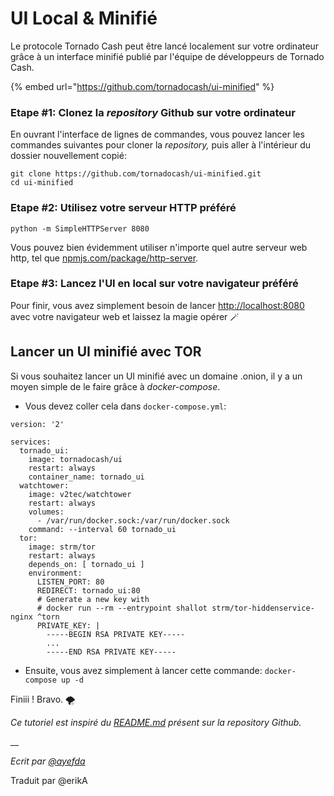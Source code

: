 # UI Local & Minifié

Le protocole Tornado Cash peut être lancé localement sur votre ordinateur grâce à un interface minifié publié par l'équipe de développeurs de Tornado Cash.

{% embed url="https://github.com/tornadocash/ui-minified" %}

### Etape #1: Clonez la _repository_ Github sur votre ordinateur

En ouvrant l'interface de lignes de commandes, vous pouvez lancer les commandes suivantes pour cloner la _repository,_ puis aller à l'intérieur du dossier nouvellement copié:

```
git clone https://github.com/tornadocash/ui-minified.git
cd ui-minified
```

### Etape #2: Utilisez votre serveur HTTP préféré

```
python -m SimpleHTTPServer 8080
```

Vous pouvez bien évidemment utiliser n'importe quel autre serveur web http, tel que [ npmjs.com/package/http-server](https://www.npmjs.com/package/http-server).

### Etape #3: Lancez l'UI en local sur votre navigateur préféré

Pour finir, vous avez simplement besoin de lancer [http://localhost:8080](http://localhost:8080) avec votre navigateur web et laissez la magie opérer 🪄

## Lancer un UI minifié avec TOR

Si vous souhaitez lancer un UI minifié avec un domaine .onion, il y a un moyen simple de le faire grâce à _docker-compose_.

* Vous devez coller cela dans `docker-compose.yml`:

```
version: '2'

services:
  tornado_ui:
    image: tornadocash/ui
    restart: always
    container_name: tornado_ui
  watchtower:
    image: v2tec/watchtower
    restart: always
    volumes:
      - /var/run/docker.sock:/var/run/docker.sock
    command: --interval 60 tornado_ui
  tor:
    image: strm/tor
    restart: always
    depends_on: [ tornado_ui ]
    environment:
      LISTEN_PORT: 80
      REDIRECT: tornado_ui:80
      # Generate a new key with
      # docker run --rm --entrypoint shallot strm/tor-hiddenservice-nginx ^torn
      PRIVATE_KEY: |
        -----BEGIN RSA PRIVATE KEY-----
        ...
        -----END RSA PRIVATE KEY-----
```

* Ensuite, vous avez simplement à lancer cette commande: `docker-compose up -d`

Finiii ! Bravo. 🌪

_Ce tutoriel est inspiré du_ [ _README.md_](https://github.com/tornadocash/ui-minified/blob/gh-pages/README.md) _présent sur la repository Github._

__

_Ecrit par_ [_@ayefda_](https://torn.community/u/ayefda)

Traduit par @erikA
